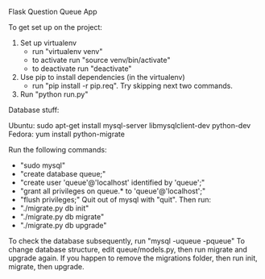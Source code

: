 Flask Question Queue App

To get set up on the project:

1. Set up virtualenv
    - run "virtualenv venv"
    - to activate run "source venv/bin/activate"
    - to deactivate run "deactivate"
2. Use pip to install dependencies (in the virtualenv)
    - run "pip install -r pip.req". Try skipping next two commands.
3. Run "python run.py"

Database stuff:

Ubuntu: sudo apt-get install mysql-server libmysqlclient-dev python-dev
Fedora: yum install python-migrate

Run the following commands:
- "sudo mysql"
- "create database queue;"
- "create user 'queue'@'localhost' identified by 'queue';"
- "grant all privileges on queue.* to 'queue'@'localhost';"
- "flush privileges;"
Quit out of mysql with "quit". Then run:
- "./migrate.py db init"
- "./migrate.py db migrate"
- "./migrate.py db upgrade"

To check the database subsequently, run "mysql -uqueue -pqueue"
To change database structure, edit queue/models.py, then run migrate and upgrade again.
If you happen to remove the migrations folder, then run init, migrate, then upgrade.
